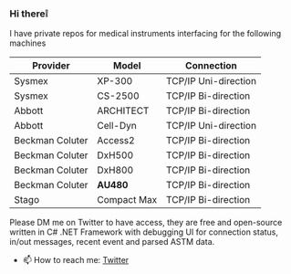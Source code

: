 ### Hi there❕

I have private repos for medical instruments interfacing for the following machines

|Provider| Model |  Connection
|--|--|--|
| Sysmex |XP-300| TCP/IP Uni-direction
|Sysmex |CS-2500|TCP/IP Bi-direction
| Abbott |ARCHITECT |TCP/IP Bi-direction
| Abbott |Cell-Dyn |TCP/IP Uni-direction
| Beckman Coluter  | Access2 |TCP/IP Bi-direction
| Beckman Coluter | DxH500 |TCP/IP Bi-direction
| Beckman Coluter | DxH800 |TCP/IP Bi-direction
| Beckman Coluter | **AU480** |TCP/IP Bi-direction
| Stago | Compact Max |TCP/IP Bi-direction

Please DM me on Twitter to have access, they are free and open-source written in C# .NET Framework with debugging UI for connection status, in/out messages, recent event and parsed ASTM data.

- 📫 How to reach me: [Twitter](https://twitter.com/MoDev32)
